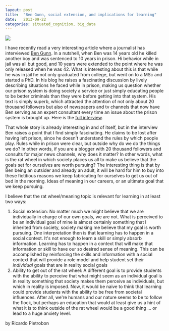 ```yaml
---
layout: post
title:  "Ben Gunn, social extension, and implications for learning"
date:   2013-09-22
categories: situated_cognition, big_data
---
```


![](https://lh5.googleusercontent.com/-SvK1_5pQoGg/UjnxOdF3akI/AAAAAAAA4IE/Ccl-LgNEY1Q/w480-h680-no/fractal.png)

I have recently read a very interesting article where a journalist has interviewed [Ben Gunn](http://prisonerben.blogspot.com/). In a nutshell, when Ben was 14 years old he killed another boy and was sentenced to 10 years in prison. Hi behavior while in jail was all but good, and 10 years were extended to the point where he was only released when he was 42. What is interesting about this is that while he was in jail he not only graduated from college, but went on to a MSc and started a PhD. In his blog he raises a fascinating discussion by lively describing situations he faced while in prison, making us question whether our prison system is doing society a service or just simply educating people to be better criminals than they were before getting into that system. His text is simply superb, which attracted the attention of not only about 20 thousand followers but also of newspapers and tv channels that now have Ben serving as an expert consultant every time an issue about the prison system is brought up. Here is the [full interview](http://www.theguardian.com/society/2013/sep/15/ben-gunn-murder-love-life-after-prison).

That whole story is already interesting in and of itself, but in the interview Ben raises a point that I find simply fascinating. He claims to be lost after having left prison, since he doesn't understand the rules by which people play. Rules while in prison were clear, but outside why do we do the things we do? In other words, if you are a blogger with 20 thousand followers and consults for major news channels, why does it matter? In other words, what is the rat wheel in which society places us all to make us believe that the goals set for ourselves are worth pursuing? The interesting thing is that by Ben being an outsider and already an adult, it will be hard for him to buy into these fictitious reasons we keep fabricating for ourselves to get us out of bed in the morning. Ideas of meaning in our careers, or an ultimate goal that we keep pursuing.

I believe that the rat wheel/meaning topic is relevant for learning in at least two ways:

1. Social extension: No matter much we might believe that we are individually in charge of our own goals, we are not. What is perceived to be an individual goal of mine is almost certainly something that I inherited from society, society making me believe that my goal is worth pursuing. One interpretation then is that learning has to happen in a social context. It's not enough to learn a skill or simply absorb information. Learning has to happen in a context that will make that information or skill to have our so desired sense of meaning. This can be accomplished by reinforcing the skills and information with a social context that will provide a role model and help student set their *individual* goals that are in reality social goals
2. Ability to get out of the rat wheel: A different goal is to provide students with the ability to perceive that what might seem as an individual goal is in reality something that society makes them perceive as individuals, but which in reality is imposed. Now, it would be naive to think that learning could provide students with the ability to be free from societal influences. After all, we're humans and our nature seems to be to follow the flock, but perhaps an education that would at least give us a hint of what it is to think outside of the rat wheel would be a good thing ... or lead to a huge anxiety level.

by Ricardo Pietrobon
